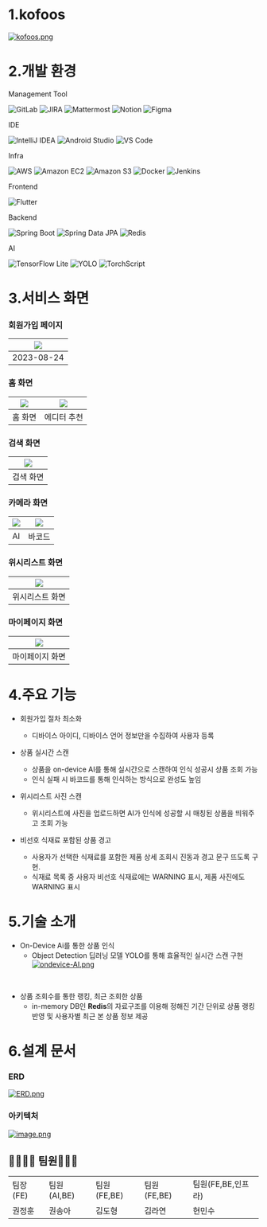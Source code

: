 # 1.kofoos

[![kofoos.png](https://i.postimg.cc/v8zc8ff0/kofoos.png)](https://postimg.cc/jCDsZW8f)

# 2.개발 환경

Management Tool

![GitLab](https://img.shields.io/badge/GitLab-FCA121?style=for-the-badge&logo=gitlab&logoColor=white)
![JIRA](https://img.shields.io/badge/JIRA-0052CC?style=for-the-badge&logo=jira&logoColor=white)
![Mattermost](https://img.shields.io/badge/Mattermost-0072C6?style=for-the-badge&logo=mattermost&logoColor=white)
![Notion](https://img.shields.io/badge/Notion-000000?style=for-the-badge&logo=notion&logoColor=white)
![Figma](https://img.shields.io/badge/Figma-F24E1E?style=for-the-badge&logo=figma&logoColor=white)

IDE

![IntelliJ IDEA](https://img.shields.io/badge/IntelliJ%20IDEA-000000?style=for-the-badge&logo=intellij-idea&logoColor=white)
![Android Studio](https://img.shields.io/badge/Android%20Studio-3DDC84?style=for-the-badge&logo=android-studio&logoColor=white)
![VS Code](https://img.shields.io/badge/Visual%20Studio%20Code-007ACC?style=for-the-badge&logo=visual-studio-code&logoColor=white)


Infra

![AWS](https://img.shields.io/badge/Amazon%20AWS-232F3E?style=for-the-badge&logo=amazon-aws&logoColor=white)
![Amazon EC2](https://img.shields.io/badge/Amazon%20EC2-FF9900?style=for-the-badge&logo=amazonec2&logoColor=white)
![Amazon S3](https://img.shields.io/badge/Amazon%20S3-569A31?style=for-the-badge&logo=amazons3&logoColor=white)
![Docker](https://img.shields.io/badge/Docker-2496ED?style=for-the-badge&logo=docker&logoColor=white)
![Jenkins](https://img.shields.io/badge/Jenkins-D24939?style=for-the-badge&logo=jenkins&logoColor=white)


Frontend

![Flutter](https://img.shields.io/badge/Flutter-02569B?style=for-the-badge&logo=flutter&logoColor=white)


Backend

![Spring Boot](https://img.shields.io/badge/Spring%20Boot-6DB33F?style=for-the-badge&logo=spring-boot)
![Spring Data JPA](https://img.shields.io/badge/Spring%20Data%20JPA-6DB33F?style=for-the-badge&logo=spring&logoColor=white)
![Redis](https://img.shields.io/badge/Redis-DC382D?style=for-the-badge&logo=redis&logoColor=white)

AI

![TensorFlow Lite](https://img.shields.io/badge/TensorFlow%20Lite-FF6F00?style=for-the-badge&logo=tensorflow&logoColor=white)
![YOLO](https://img.shields.io/badge/YOLO-black?style=for-the-badge&logo=appveyor)
![TorchScript](https://img.shields.io/badge/TorchScript-EE4C2C?style=for-the-badge&logo=pytorch&logoColor=white)

# 3.서비스 화면
### 회원가입 페이지
|<img src="./exec/scenario/1,2. 개인정보 동의, 재료 선택.gif">|
|------------|
| 2023-08-24 |

### 홈 화면
| <img src="./exec/scenario/3. 홈화면.gif"> | <img src="./exec/scenario/4. 에디터 추천.gif"> |
|------------|------------|
| 홈 화면  | 에디터 추천 |

### 검색 화면
| <img src="./exec/scenario/5. 검색.gif">|
|------------|
| 검색 화면 |

### 카메라 화면
| <img src="./exec/scenario/6-1. 카메라.gif"> | <img src="./exec/scenario/6-2. 카메라.gif"> |
|------------|------------|
| AI  | 바코드 |

### 위시리스트 화면
| <img src="./exec/scenario/7. 위시리스트.gif">|
|------------|
| 위시리스트 화면 |

### 마이페이지 화면
| <img src="./exec/scenario/8. 마이페이지.gif">|
|------------|
| 마이페이지 화면 |


# 4.주요 기능
- 회원가입 절차 최소화
  - 디바이스 아이디, 디바이스 언어 정보만을 수집하여 사용자 등록
- 상품 실시간 스캔
  - 상품을 on-device AI를 통해 실시간으로 스캔하여 인식 성공시 상품 조회 가능
  - 인식 실패 시 바코드를 통해 인식하는 방식으로 완성도 높임

- 위시리스트 사진 스캔
  - 위시리스트에 사진을 업로드하면 AI가 인식에 성공할 시 매칭된 상품을 띄워주고 조회 가능

- 비선호 식재료 포함된 상품 경고
  - 사용자가 선택한 식재료를 포함한 제품 상세 조회시 진동과 경고 문구 뜨도록 구현.
  - 식재료 목록 중 사용자 비선호 식재료에는 WARNING 표시, 제품 사진에도 WARNING 표시

# 5.기술 소개

- On-Device Ai를 통한 상품 인식
  - Object Detection 딥러닝 모델 YOLO를 통해 효율적인 실시간 스캔 구현<br>
[![ondevice-AI.png](https://i.postimg.cc/L4wqB5nq/ondevice-AI.png)](https://postimg.cc/6TV5B9Vw)
<br>

- 상품 조회수를 통한 랭킹, 최근 조회한 상품
  - in-memory DB인 **Redis**의 자료구조를 이용해 정해진 기간 단위로 상품 랭킹 반영 및 사용자별 최근 본 상품 정보 제공

# 6.설계 문서
### ERD
[![ERD.png](https://i.postimg.cc/TYBrwQr4/ERD.png)](https://postimg.cc/ppY9cfcf)
### 아키텍처
[![image.png](https://i.postimg.cc/vZ9569hH/image.png)](https://postimg.cc/RWSWkW2j)
### 

## 👨‍👨‍👧‍👧 팀원👩‍👦‍👦

<table>
  <tr>
    <td>팀장(FE)</td>
    <td>팀원(AI,BE)</td>
    <td>팀원(FE,BE)</td>
    <td>팀원(FE,BE)</td>
    <td>팀원(FE,BE,인프라)</td>
  </tr>
  <tr>
    <td>권정훈</td>
    <td>권송아</td>
    <td>김도형</td>
    <td>김라연</td>
    <td>현민수</td>
  </tr>
</table>


